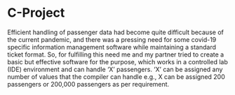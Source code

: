 # C-Project
Efficient handling of passenger data had become quite difficult because of the current pandemic, and there was a pressing need for some covid-19 specific information management software while maintaining a standard ticket format. So, for fulfilling this need me and my partner tried to create a basic but effective software for the purpose, which works in a controlled lab (IDE) environment and can handle ‘X’ passengers. ‘X’ can be assigned any number of values that the compiler can handle e.g., X can be assigned 200 passengers or 200,000 passengers as per requirement.
